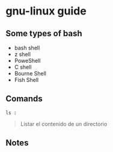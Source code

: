 # gnu-linux guide

## Some types of bash

- bash shell
- z shell
- PoweShell
- C shell
- Bourne Shell 
- Fish Shell

## Comands

``
ls : 
``
> Listar el contenido de un directorio
## Notes

